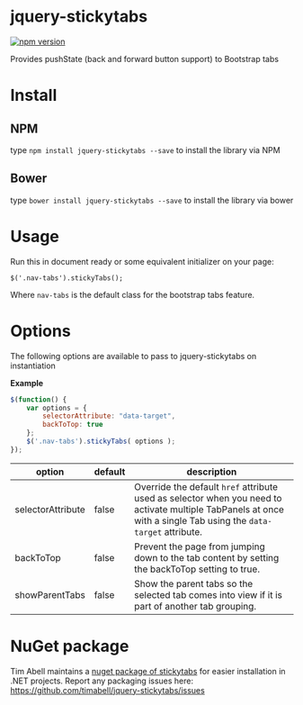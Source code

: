 jquery-stickytabs
=================
[![npm version](https://badge.fury.io/js/jquery-stickytabs.svg)](https://badge.fury.io/js/jquery-stickytabs)

Provides pushState (back and forward button support) to Bootstrap tabs

Install
=======
NPM
---
type `npm install jquery-stickytabs --save` to install the library via NPM

Bower
-----
type `bower install jquery-stickytabs --save` to install the library via bower


Usage
=====

Run this in document ready or some equivalent initializer on your page:

    $('.nav-tabs').stickyTabs();

Where `nav-tabs` is the default class for the bootstrap tabs feature.

Options
=======

The following options are available to pass to jquery-stickytabs on instantiation

**Example**

````javascript
$(function() {
	var options = { 
		selectorAttribute: "data-target",
		backToTop: true
	};
	$('.nav-tabs').stickyTabs( options );
});
````

|option|default|description|
|------|-------|-----------|
| selectorAttribute | false | Override the default `href` attribute used as selector when you need to activate multiple TabPanels at once with a single Tab using the `data-target` attribute. |
| backToTop |false | Prevent the page from jumping down to the tab content by setting the backToTop setting to true. |
| showParentTabs |false | Show the parent tabs so the selected tab comes into view if it is part of another tab grouping. |


NuGet package
=============

Tim Abell maintains a [nuget package of stickytabs](https://www.nuget.org/packages/jquery.stickytabs/) for easier installation in .NET projects. Report any packaging issues here: https://github.com/timabell/jquery-stickytabs/issues
